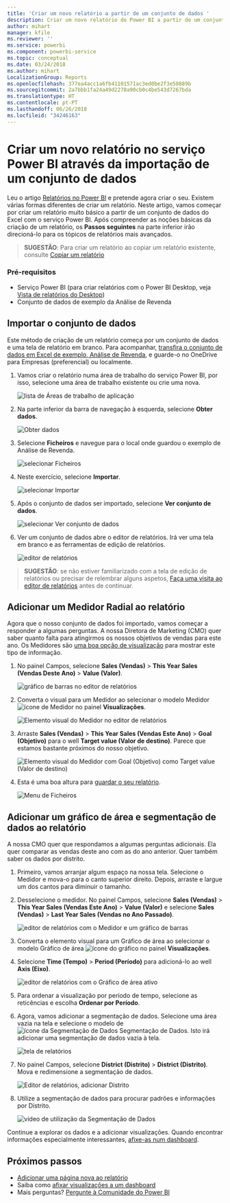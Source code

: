 ```yaml
---
title: 'Criar um novo relatório a partir de um conjunto de dados '
description: Criar um novo relatório do Power BI a partir de um conjunto de dados.
author: mihart
manager: kfile
ms.reviewer: ''
ms.service: powerbi
ms.component: powerbi-service
ms.topic: conceptual
ms.date: 03/24/2018
ms.author: mihart
LocalizationGroup: Reports
ms.openlocfilehash: 377ea4acc1a6fb41101571ac3ed0be2f3e50889b
ms.sourcegitcommit: 2a7bbb1fa24a49d2278a90cb0c4be543d7267bda
ms.translationtype: HT
ms.contentlocale: pt-PT
ms.lasthandoff: 06/26/2018
ms.locfileid: "34246163"
---
```

# <a name="create-a-new-report-in-power-bi-service-by-importing-a-dataset"></a>Criar um novo relatório no serviço Power BI através da importação de um conjunto de dados
Leu o artigo [Relatórios no Power BI](service-reports.md) e pretende agora criar o seu. Existem várias formas diferentes de criar um relatório. Neste artigo, vamos começar por criar um relatório muito básico a partir de um conjunto de dados do Excel com o serviço Power BI. Após compreender as noções básicas da criação de um relatório, os **Passos seguintes** na parte inferior irão direcioná-lo para os tópicos de relatórios mais avançados.  

> **SUGESTÃO**: Para criar um relatório ao copiar um relatório existente, consulte [Copiar um relatório](power-bi-report-copy.md)
> 
### <a name="prerequisites"></a>Pré-requisitos
- Serviço Power BI (para criar relatórios com o Power BI Desktop, veja [Vista de relatórios do Desktop](desktop-report-view.md))  
- Conjunto de dados de exemplo da Análise de Revenda

## <a name="import-the-dataset"></a>Importar o conjunto de dados
Este método de criação de um relatório começa por um conjunto de dados e uma tela de relatório em branco. Para acompanhar, [transfira o conjunto de dados em Excel de exemplo, Análise de Revenda](http://go.microsoft.com/fwlink/?LinkId=529778), e guarde-o no OneDrive para Empresas (preferencial) ou localmente.

1. Vamos criar o relatório numa área de trabalho do serviço Power BI, por isso, selecione uma área de trabalho existente ou crie uma nova.
   
   ![lista de Áreas de trabalho de aplicação](media/service-report-create-new/power-bi-workspaces2.png)
2. Na parte inferior da barra de navegação à esquerda, selecione **Obter dados**.
   
   ![Obter dados](media/service-report-create-new/power-bi-get-data3.png)
3. Selecione **Ficheiros** e navegue para o local onde guardou o exemplo de Análise de Revenda.
   
    ![selecionar Ficheiros](media/service-report-create-new/power-bi-select-files.png)
4. Neste exercício, selecione **Importar**.
   
   ![selecionar Importar](media/service-report-create-new/power-bi-import.png)
5. Após o conjunto de dados ser importado, selecione **Ver conjunto de dados**.
   
   ![selecionar Ver conjunto de dados](media/service-report-create-new/power-bi-view-dataset.png)
6. Ver um conjunto de dados abre o editor de relatórios.  Irá ver uma tela em branco e as ferramentas de edição de relatórios.
   
   ![editor de relatórios](media/service-report-create-new/power-bi-blank-report.png)

> **SUGESTÃO**: se não estiver familiarizado com a tela de edição de relatórios ou precisar de relembrar alguns aspetos, [Faça uma visita ao editor de relatórios](service-the-report-editor-take-a-tour.md) antes de continuar.
> 
> 

## <a name="add-a-radial-gauge-to-the-report"></a>Adicionar um Medidor Radial ao relatório
Agora que o nosso conjunto de dados foi importado, vamos começar a responder a algumas perguntas.  A nossa Diretora de Marketing (CMO) quer saber quanto falta para atingirmos os nossos objetivos de vendas para este ano. Os Medidores são [uma boa opção de visualização](power-bi-report-visualizations.md) para mostrar este tipo de informação.

1. No painel Campos, selecione **Sales (Vendas)** > **This Year Sales (Vendas Deste Ano)** > **Value (Valor)**.
   
    ![gráfico de barras no editor de relatórios](media/service-report-create-new/power-bi-report-step1.png)
2. Converta o visual para um Medidor ao selecionar o modelo Medidor ![ícone de Medidor](media/service-report-create-new/powerbi-gauge-icon.png) no painel **Visualizações**.
   
    ![Elemento visual do Medidor no editor de relatórios](media/service-report-create-new/power-bi-report-step2.png)
3. Arraste **Sales (Vendas)** > **This Year Sales (Vendas Este Ano)** > **Goal (Objetivo)** para o well **Target value (Valor de destino)**. Parece que estamos bastante próximos do nosso objetivo.
   
    ![Elemento visual do Medidor com Goal (Objetivo) como Target value (Valor de destino)](media/service-report-create-new/power-bi-report-step3.png)
4. Esta é uma boa altura para [guardar o seu relatório](service-report-save.md).
   
   ![Menu de Ficheiros](media/service-report-create-new/powerbi-save.png)

## <a name="add-an-area-chart-and-slicer-to-the-report"></a>Adicionar um gráfico de área e segmentação de dados ao relatório
A nossa CMO quer que respondamos a algumas perguntas adicionais. Ela quer comparar as vendas deste ano com as do ano anterior. Quer também saber os dados por distrito.

1. Primeiro, vamos arranjar algum espaço na nossa tela. Selecione o Medidor e mova-o para o canto superior direito. Depois, arraste e largue um dos cantos para diminuir o tamanho.
2. Desselecione o medidor. No painel Campos, selecione **Sales (Vendas)** > **This Year Sales (Vendas Este Ano)** > **Value (Valor)** e selecione **Sales (Vendas)** > **Last Year Sales (Vendas no Ano Passado)**.
   
    ![editor de relatórios com o Medidor e um gráfico de barras](media/service-report-create-new/power-bi-report-step4.png)
3. Converta o elemento visual para um Gráfico de área ao selecionar o modelo Gráfico de área ![ícone do gráfico](media/service-report-create-new/power-bi-areachart-icon.png) no painel **Visualizações**.
4. Selecione **Time (Tempo)** > **Period (Período)** para adicioná-lo ao well **Axis (Eixo)**.
   
    ![editor de relatórios com o Gráfico de área ativo](media/service-report-create-new/power-bi-report-step5.png)
5. Para ordenar a visualização por período de tempo, selecione as reticências e escolha **Ordenar por Período**.
6. Agora, vamos adicionar a segmentação de dados. Selecione uma área vazia na tela e selecione o modelo de ![ícone da Segmentação de Dados](media/service-report-create-new/power-bi-slicer-icon.png)    Segmentação de Dados. Isto irá adicionar uma segmentação de dados vazia à tela.
   
    ![tela de relatórios](media/service-report-create-new/power-bi-report-step6.png)    
7. No painel Campos, selecione **District (Distrito)** > **District (Distrito)**. Mova e redimensione a segmentação de dados.
   
    ![Editor de relatórios, adicionar Distrito](media/service-report-create-new/power-bi-report-step7.png)  
8. Utilize a segmentação de dados para procurar padrões e informações por Distrito.
   
   ![vídeo de utilização da Segmentação de Dados](media/service-report-create-new/power-bi-slicer-video2.gif)  

Continue a explorar os dados e a adicionar visualizações. Quando encontrar informações especialmente interessantes, [afixe-as num dashboard](service-dashboard-pin-tile-from-report.md).

## <a name="next-steps"></a>Próximos passos
* [Adicionar uma página nova ao relatório](power-bi-report-add-page.md)  
* Saiba como [afixar visualizações a um dashboard](service-dashboard-pin-tile-from-report.md)   
* Mais perguntas? [Pergunte à Comunidade do Power BI](http://community.powerbi.com/)

